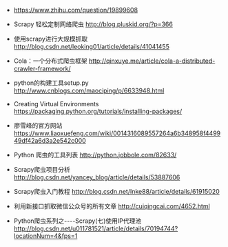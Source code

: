 * https://www.zhihu.com/question/19899608

* Scrapy 轻松定制网络爬虫 http://blog.pluskid.org/?p=366
* 使用scrapy进行大规模抓取 http://blog.csdn.net/leoking01/article/details/41041455
* Cola：一个分布式爬虫框架 http://qinxuye.me/article/cola-a-distributed-crawler-framework/
* python的构建工具setup.py http://www.cnblogs.com/maociping/p/6633948.html
* Creating Virtual Environments https://packaging.python.org/tutorials/installing-packages/
* 廖雪峰的官方网站 https://www.liaoxuefeng.com/wiki/0014316089557264a6b348958f449949df42a6d3a2e542c000
* Python 爬虫的工具列表 http://python.jobbole.com/82633/
* Scrapy爬虫项目分析 http://blog.csdn.net/yancey_blog/article/details/53887606
*  Scrapy爬虫入门教程 http://blog.csdn.net/Inke88/article/details/61915020
* 利用新接口抓取微信公众号的所有文章 http://cuiqingcai.com/4652.html
* Python爬虫系列之----Scrapy(七)使用IP代理池  http://blog.csdn.net/u011781521/article/details/70194744?locationNum=4&fps=1
